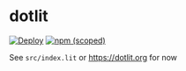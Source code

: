 # dotlit

[![Deploy](https://github.com/dotlitdev/dotlit/actions/workflows/generate.yaml/badge.svg)](https://github.com/dotlitdev/dotlit/actions/workflows/generate.yaml)
[![npm (scoped)](https://img.shields.io/npm/v/@dotlit/dotlit)](https://npmjs.org/@dotlit/dotlit)

See `src/index.lit` or https://dotlit.org for now
